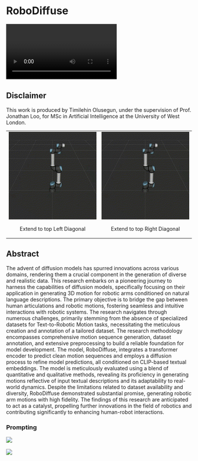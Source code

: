 # RoboDiffuse

![](https://github.com/Lawrytime/RoboDiffuse/blob/main/assets/Ground%20Truth%20Samples/Oscillate%20to%20wave%20Hello.mp4)


## Disclaimer 

This work is produced by Timilehin Olusegun, under the supervision of Prof. Jonathan Loo, for MSc in Artificial Intelligence at the University of West London.



<table>
  <tr>
    <td align="center">
      <img src="https://github.com/Lawrytime/RoboDiffuse/blob/main/assets/Generated%20Motions/Extend%20to%20top%20Left%20Diagonal%20-%20Generated.gif" width="400">
      <p>Extend to top Left Diagonal</p>
    </td>
    <td align="center">
      <img src="https://github.com/Lawrytime/RoboDiffuse/blob/main/assets/Generated%20Motions/Extend%20to%20top%20Right%20Diagonal%20-%20Generated.gif" width="400">
      <p>Extend to top Right Diagonal</p>
    </td>
  </tr>
</table>


## Abstract

The advent of diffusion models has spurred innovations across various domains, rendering them a crucial component in the generation of diverse and realistic data. This research embarks on a pioneering journey to harness the capabilities of diffusion models, specifically focusing on their application in generating 3D motion for robotic arms conditioned on natural language descriptions. The primary objective is to bridge the gap between human articulations and robotic motions, fostering seamless and intuitive interactions with robotic systems.
The research navigates through numerous challenges, primarily stemming from the absence of specialized datasets for Text-to-Robotic Motion tasks, necessitating the meticulous creation and annotation of a tailored dataset. The research methodology encompasses comprehensive motion sequence generation, dataset annotation, and extensive preprocessing to build a reliable foundation for model development.
The model, RoboDiffuse, integrates a transformer encoder to predict clean motion sequences and employs a diffusion process to refine model predictions, all conditioned on CLIP-based textual embeddings. The model is meticulously evaluated using a blend of quantitative and qualitative methods, revealing its proficiency in generating motions reflective of input textual descriptions and its adaptability to real-world dynamics.
Despite the limitations related to dataset availability and diversity, RoboDiffuse demonstrated substantial promise, generating robotic arm motions with high fidelity. The findings of this research are anticipated to act as a catalyst, propelling further innovations in the field of robotics and contributing significantly to enhancing human-robot interactions.



### Prompting

<td align="center">
      <img src="https://github.com/Lawrytime/RoboDiffuse/blob/main/assets/Generated%20Motions/45_Degrees_to_the_Left%20-%20Generated.gif" width="600">
    </td>




![](assets/Generated%20Motions/Perform%20360%20Clockwise%20-%20Generated.gif)
